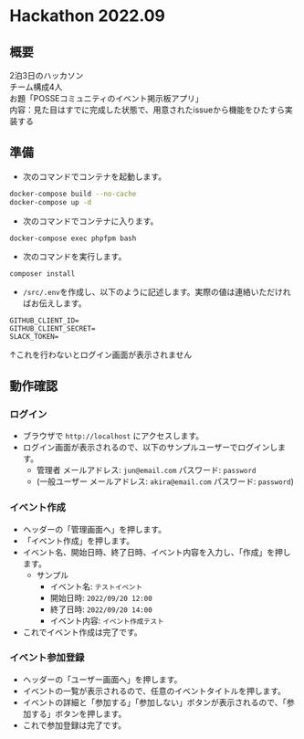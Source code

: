 # Hackathon 2022.09
## 概要
2泊3日のハッカソン  
チーム構成4人  
お題「POSSEコミュニティのイベント掲示板アプリ」  
内容：見た目はすでに完成した状態で、用意されたissueから機能をひたすら実装する

## 準備
- 次のコマンドでコンテナを起動します。
```bash
docker-compose build --no-cache
docker-compose up -d
```

- 次のコマンドでコンテナに入ります。
```
docker-compose exec phpfpm bash
```

- 次のコマンドを実行します。
```
composer install
```

- `/src/.env`を作成し、以下のように記述します。実際の値は連絡いただければお伝えします。
```env
GITHUB_CLIENT_ID=
GITHUB_CLIENT_SECRET=
SLACK_TOKEN=
```
↑これを行わないとログイン画面が表示されません

## 動作確認
### ログイン
- ブラウザで `http://localhost` にアクセスします。
- ログイン画面が表示されるので、以下のサンプルユーザーでログインします。
    - 管理者 メールアドレス: `jun@email.com` パスワード: `password`
    - (一般ユーザー メールアドレス: `akira@email.com` パスワード: `password`)

### イベント作成
- ヘッダーの「管理画面へ」を押します。
- 「イベント作成」を押します。
- イベント名、開始日時、終了日時、イベント内容を入力し、「作成」を押します。
    - サンプル
        - イベント名: `テストイベント`
        - 開始日時: `2022/09/20 12:00`
        - 終了日時: `2022/09/20 14:00`
        - イベント内容: `イベント作成テスト`
- これでイベント作成は完了です。

### イベント参加登録
- ヘッダーの「ユーザー画面へ」を押します。
- イベントの一覧が表示されるので、任意のイベントタイトルを押します。
- イベントの詳細と「参加する」「参加しない」ボタンが表示されるので、「参加する」ボタンを押します。
- これで参加登録は完了です。
